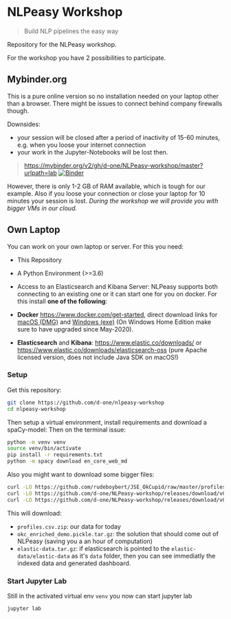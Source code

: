 NLPeasy Workshop
================

> Build NLP pipelines the easy way

Repository for the NLPeasy workshop.

For the workshop you have 2 possibilities to participate.

## Mybinder.org

This is a pure online version so no installation needed on your laptop other than a browser. There might be issues to connect behind company firewalls though.

Downsides:
- your session will be closed after a period of inactivity of 15-60 minutes, e.g. when you loose your internet connection
- your work in the Jupyter-Notebooks will be lost then.

> <https://mybinder.org/v2/gh/d-one/NLPeasy-workshop/master?urlpath=lab> [![Binder](https://mybinder.org/badge_logo.svg)](https://mybinder.org/v2/gh/d-one/NLPeasy-workshop/master?urlpath=lab)

However, there is only 1-2 GB of RAM available, which is tough for our example. Also if you loose your connection or close your laptop for 10 minutes your session is lost. *During the workshop we will provide you with bigger VMs in our cloud.*

## Own Laptop

You can work on your own laptop or server. For this you need:
- This Repository
- A Python Environment (>=3.6)
- Access to an Elasticsearch and Kibana Server: NLPeasy supports both connecting to an existing one or it can start one for you on docker. For this install **one of the following**:

- **Docker** <https://www.docker.com/get-started>, direct download links for
    [macOS (DMG)](https://download.docker.com/mac/stable/Docker.dmg) and
    [Windows (exe)](https://download.docker.com/win/stable/Docker%20for%20Windows%20Installer.exe)
    (On Windows Home Edition make sure to have upgraded since May-2020).
- **Elasticsearch** and **Kibana**:
    <https://www.elastic.co/downloads/> or
    <https://www.elastic.co/downloads/elasticsearch-oss> (pure Apache licensed version, does not include Java SDK on macOS!)

### Setup 

Get this repository:

```bash
git clone https://github.com/d-one/nlpeasy-workshop
cd nlpeasy-workshop
```

Then setup a virtual environment, install requirements and download a spaCy-model:
Then on the terminal issue:
```bash
python -m venv venv
source venv/bin/activate
pip install -r requirements.txt
python -m spacy download en_core_web_md
```

Also you might want to download some bigger files:
```bash
curl -LO https://github.com/rudeboybert/JSE_OkCupid/raw/master/profiles.csv.zip
curl -LO https://github.com/d-one/NLPeasy-workshop/releases/download/v0.2/okc_enriched_demo.pickle.tar.gz
curl -LO https://github.com/d-one/NLPeasy-workshop/releases/download/v0.2/elastic-data.tar.gz
```
This will download:
- `profiles.csv.zip`: our data for today
- `okc_enriched_demo.pickle.tar.gz`: the solution that should come out of NLPeasy (saving you a an hour of computation)
- `elastic-data.tar.gz`: if elasticsearch is pointed to the `elastic-data/elastic-data` as it's `data` folder, then you can see immediatly the indexed data and generated dashboard.

### Start Jupyter Lab

Still in the activated virtual env `venv` you now can start jupyter lab
```bash
jupyter lab
```
